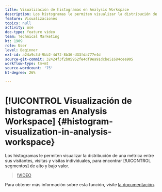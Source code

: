 ```yaml
---
title: Visualización de histogramas en Analysis Workspace
description: Los histogramas le permiten visualizar la distribución de una métrica entre sus visitantes, visitas y visitas actuales, para encontrar segmentos de alto y bajo valor.
feature: Visualizaciones
topics: null
activity: use
doc-type: feature video
team: Technical Marketing
kt: 1909
role: User
level: Beginner
exl-id: a24a9c3d-9bb2-4d72-8b36-d33fda777e4d
source-git-commit: 32424f3f2b05952fe4df9ea91dcbe51684cee905
workflow-type: tm+mt
source-wordcount: '75'
ht-degree: 26%

---
```


# [!UICONTROL Visualización de histogramas en Analysis Workspace] {#histogram-visualization-in-analysis-workspace}

 Los histogramas le permiten visualizar la distribución de una   métrica entre sus visitantes, visitas y visitas individuales, para encontrar  [!UICONTROL segmentos] de alto y bajo valor.

>[!VIDEO](https://video.tv.adobe.com/v/23725/?quality=12)

Para obtener más información sobre esta función, visite [la documentación](https://marketing.adobe.com/resources/help/es_ES/analytics/analysis-workspace/histogram.html).
